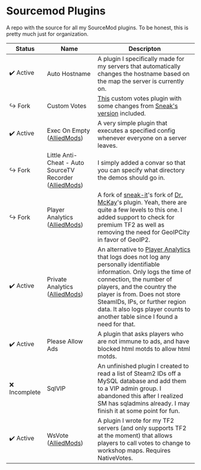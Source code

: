 # Sourcemod Plugins

A repo with the source for all my SourceMod plugins. To be honest, this is pretty much just for organization.

Status | Name | Descripton
---    | ---  | ---
:heavy_check_mark: Active | Auto Hostname | A plugin I specifically made for my servers that automatically changes the hostname based on the map the server is currently on.
:arrow_right_hook: Fork | Custom Votes | [This](https://github.com/caxanga334/cvreduxmodified) custom votes plugin with some changes from [Sneak's version](https://github.com/Sneaks-Community/cvreduxmodified) included.
:heavy_check_mark: Active | Exec On Empty ([AlliedMods](https://forums.alliedmods.net/showthread.php?t=325949)) | A very simple plugin that executes a specified config whenever everyone on a server leaves.
:arrow_right_hook: Fork | Little Anti-Cheat - Auto SourceTV Recorder ([AlliedMods](https://forums.alliedmods.net/showpost.php?p=2709181&postcount=8)) | I simply added a convar so that you can specify what directory the demos should go in.
:arrow_right_hook: Fork | Player Analytics ([AlliedMods](https://forums.alliedmods.net/showpost.php?p=2716328&postcount=373)) | A fork of [sneak-it](https://github.com/sneak-it/PlayerAnalytics)'s fork of [Dr. McKay](https://forums.alliedmods.net/showthread.php?t=230832)'s plugin. Yeah, there are quite a few levels to this one. I added support to check for premium TF2 as well as removing the need for GeoIPCity in favor of GeoIP2.
:heavy_check_mark: Active | Private Analytics ([AlliedMods](https://forums.alliedmods.net/showthread.php?p=2723595))| An alternative to [Player Analytics](https://forums.alliedmods.net/showpost.php?p=2716328&postcount=373) that logs does not log any personally identifiable information. Only logs the time of connection, the number of players, and the country the player is from. Does not store SteamIDs, IPs, or further region data. It also logs player counts to another table since I found a need for that.
:heavy_check_mark: Active | Please Allow Ads | A plugin that asks players who are not immune to ads, and have blocked html motds to allow html motds.
:x: Incomplete | SqlVIP | An unfinished plugin I created to read a list of Steam2 IDs off a MySQL database and add them to a VIP admin group. I abandoned this after I realized SM has sqladmins already. I may finish it at some point for fun.
:heavy_check_mark: Active | WsVote ([AlliedMods](https://forums.alliedmods.net/showthread.php?p=2717878)) | A plugin I wrote for my TF2 servers (and only supports TF2 at the moment) that allows players to call votes to change to workshop maps. Requires NativeVotes.
